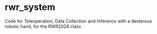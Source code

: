 # rwr_system
Code for Teleoperation, Data Collection and Inference with a dexterous robotic hand, for the RWR2024 class
